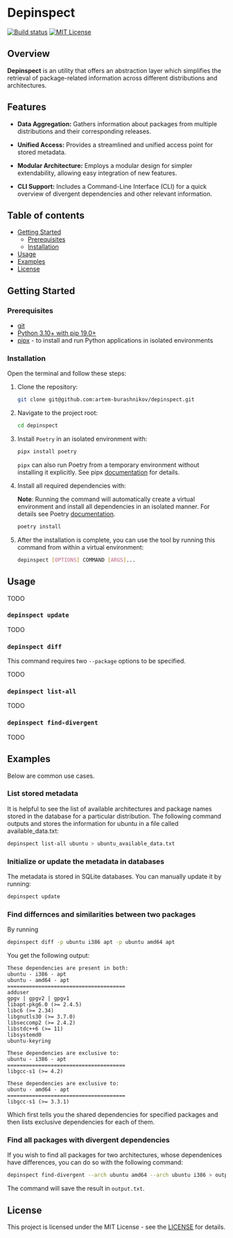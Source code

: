 # Depinspect

[![Build status][status-shield]][status-url]
[![MIT License][license-shield]][license-url]

## Overview

**Depinspect** is an utility that offers an abstraction layer which simplifies the retrieval of package-related information across different distributions and architectures.

## Features

- **Data Aggregation:** Gathers information about packages from multiple distributions and their corresponding releases.

- **Unified Access:** Provides a streamlined and unified access point for stored metadata.

- **Modular Architecture:** Employs a modular design for simpler extendability, allowing easy integration of new features.

- **CLI Support:** Includes a Command-Line Interface (CLI) for a quick overview of divergent dependencies and other relevant information.

## Table of contents

- [Getting Started](#getting-started)
  - [Prerequisites](#prerequisites)
  - [Installation](#installation)
- [Usage](#usage)
- [Examples](#examples)
- [License](#license)

## Getting Started

### Prerequisites

- [git](https://git-scm.com/book/en/v2/Getting-Started-Installing-Git)
- [Python 3.10+ with pip 19.0+](https://wiki.python.org/moin/BeginnersGuide/Download)
- [pipx](https://pypa.github.io/pipx/#install-pipx) - to install and run Python applications in isolated environments

### Installation

Open the terminal and follow these steps:

1. Clone the repository:

    ```sh
    git clone git@github.com:artem-burashnikov/depinspect.git
    ```

2. Navigate to the project root:

    ```sh
    cd depinspect
    ```

3. Install `Poetry` in an isolated environment with:

    ```sh
    pipx install poetry
    ```

    `pipx` can also run Poetry from a temporary environment without installing it explicitly. See pipx [documentation](https://pypa.github.io/pipx/docs/) for details.

4. Install all required dependencies with:

    **Note**: Running the command will automatically create a virtual environment and install all dependencies in an isolated manner. For details see Poetry [documentation](https://python-poetry.org/docs/cli/#install).

    ```sh
    poetry install
    ```

5. After the installation is complete, you can use the tool by running this command from within a virtual environment:

    ```sh
    depinspect [OPTIONS] COMMAND [ARGS]...
    ```

## Usage

TODO

### `depinspect update`

TODO

### `depinspect diff`

This command requires two `--package` options to be specified.

TODO

### `depinspect list-all`

TODO

### `depinspect find-divergent`

TODO

## Examples

Below are common use cases.

### List stored metadata

It is helpful to see the list of available architectures and package names stored in the database for a particular distribution. The following command outputs and stores the information for ubuntu in a file called available_data.txt:

```sh
depinspect list-all ubuntu > ubuntu_available_data.txt
```

### Initialize or update the metadata in databases

The metadata is stored in SQLite databases. You can manually update it by running:

```sh
depinspect update
```

### Find differnces and similarities between two packages

By running

```sh
depinspect diff -p ubuntu i386 apt -p ubuntu amd64 apt
```

You get the following output:

```ignorelang
These dependencies are present in both:
ubuntu - i386 - apt
ubuntu - amd64 - apt
======================================
adduser
gpgv | gpgv2 | gpgv1
libapt-pkg6.0 (>= 2.4.5)
libc6 (>= 2.34)
libgnutls30 (>= 3.7.0)
libseccomp2 (>= 2.4.2)
libstdc++6 (>= 11)
libsystemd0
ubuntu-keyring

These dependencies are exclusive to:
ubuntu - i386 - apt
======================================
libgcc-s1 (>= 4.2)

These dependencies are exclusive to:
ubuntu - amd64 - apt
======================================
libgcc-s1 (>= 3.3.1)
```

Which first tells you the shared dependencies for specified packages and then lists exclusive dependencies for each of them.

### Find all packages with divergent dependencies

If you wish to find all packages for two architectures, whose dependenices have differences, you can do so with the following command:

```sh
depinspect find-divergent --arch ubuntu amd64 --arch ubuntu i386 > output.txt
```

The command will save the result in `output.txt`.

## License

This project is licensed under the MIT License - see the [LICENSE][license-url] for details.

<!-- https://www.markdownguide.org/basic-syntax/#reference-style-links -->
[license-shield]: https://img.shields.io/github/license/artem-burashnikov/depinspect.svg?style=for-the-badge&color=blue
[license-url]: https://github.com/artem-burashnikov/depinspect/blob/main/LICENSE
[status-shield]: https://img.shields.io/github/actions/workflow/status/artem-burashnikov/depinspect/.github/workflows/ci.yml?branch=main&event=push&style=for-the-badge
[status-url]: https://github.com/artem-burashnikov/depinspect/blob/main/.github/workflows/ci.yml
